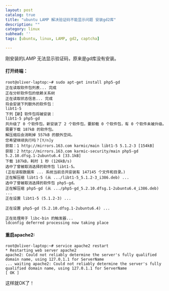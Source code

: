 ```yaml
---
layout: post
catalog: true
title: "ubuntu LAMP 解决验证码不能显示问题 安装gd2库"
description: ""
category: linux
subhead: ''
tags: [ubuntu, linux, LAMP, gd2, captcha]

---
```


刚安装的LAMP 无法显示验证码，原来是gd库没有安装。

#### 打开终端：
 
    root@oliver-laptop:~# sudo apt-get install php5-gd
    正在读取软件包列表... 完成
    正在分析软件包的依赖关系树
    正在读取状态信息... 完成
    将会安装下列额外的软件包：
    libt1-5
    下列【新】软件包将被安装：
    libt1-5 php5-gd
    共升级了 0 个软件包，新安装了 2 个软件包，要卸载 0 个软件包，有 0 个软件未被升级。
    需要下载 187kB 的软件包。
    解压缩后会消耗掉 557kB 的额外空间。
    您希望继续执行吗？[Y/n]y
    获取：1 http://mirrors.163.com karmic/main libt1-5 5.1.2-3 [154kB]
    获取：2 http://mirrors.163.com karmic-security/main php5-gd 5.2.10.dfsg.1-2ubuntu6.4 [33.1kB]
    下载 187kB，耗时 1 秒 (126kB/s)
    选中了曾被取消选择的软件包 libt1-5。
    (正在读取数据库 ... 系统当前总共安装有 147145 个文件和目录。)
    正在解压缩 libt1-5 (从 .../libt1-5_5.1.2-3_i386.deb) ...
    选中了曾被取消选择的软件包 php5-gd。
    正在解压缩 php5-gd (从 .../php5-gd_5.2.10.dfsg.1-2ubuntu6.4_i386.deb) ...
    正在设置 libt1-5 (5.1.2-3) ...
    
    正在设置 php5-gd (5.2.10.dfsg.1-2ubuntu6.4) ...
    
    正在处理用于 libc-bin 的触发器...
    ldconfig deferred processing now taking place
 
 
#### 重启apache2:

    root@oliver-laptop:~# service apache2 restart
    * Restarting web server apache2
    apache2: Could not reliably determine the server's fully qualified domain name, using 127.0.1.1 for ServerName
    ... waiting apache2: Could not reliably determine the server's fully qualified domain name, using 127.0.1.1 for ServerName
    [ OK ]

这样就OK了！

